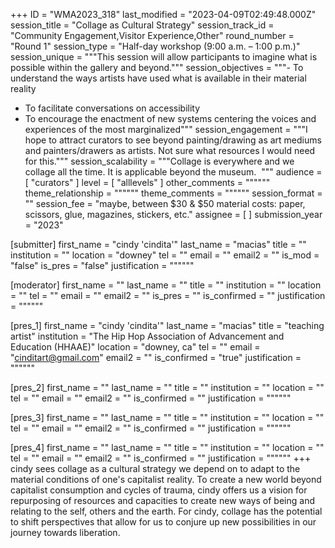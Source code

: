 +++
ID = "WMA2023_318"
last_modified = "2023-04-09T02:49:48.000Z"
session_title = "Collage as Cultural Strategy"
session_track_id = "Community Engagement,Visitor Experience,Other"
round_number = "Round 1"
session_type = "Half-day workshop (9:00 a.m. – 1:00 p.m.)"
session_unique = """This session will allow participants to imagine what is possible within the gallery and beyond."""
session_objectives = """- To understand the ways artists have used what is available in their material reality
- To facilitate conversations on accessibility
- To encourage the enactment of new systems centering the voices and experiences of the most marginalized"""
session_engagement = """I hope to attract curators to see beyond painting/drawing as art mediums and painters/drawers as artists. Not sure what resources I would need for this."""
session_scalability = """Collage is everywhere and we collage all the time. It is applicable beyond the museum. 
"""
audience = [ "curators" ]
level = [ "alllevels" ]
other_comments = """"""
theme_relationship = """"""
theme_comments = """"""
session_format = ""
session_fee = "maybe, between $30 & $50 material costs: paper, scissors, glue, magazines, stickers, etc."
assignee = [  ]
submission_year = "2023"

[submitter]
first_name = "cindy 'cindita'"
last_name = "macias"
title = ""
institution = ""
location = "downey"
tel = ""
email = ""
email2 = ""
is_mod = "false"
is_pres = "false"
justification = """"""

[moderator]
first_name = ""
last_name = ""
title = ""
institution = ""
location = ""
tel = ""
email = ""
email2 = ""
is_pres = ""
is_confirmed = ""
justification = """"""

[pres_1]
first_name = "cindy 'cindita'"
last_name = "macias"
title = "teaching artist"
institution = "The Hip Hop Association of Advancement and Education (HHAAE)"
location = "downey, ca"
tel = ""
email = "cinditart@gmail.com"
email2 = ""
is_confirmed = "true"
justification = """"""

[pres_2]
first_name = ""
last_name = ""
title = ""
institution = ""
location = ""
tel = ""
email = ""
email2 = ""
is_confirmed = ""
justification = """"""

[pres_3]
first_name = ""
last_name = ""
title = ""
institution = ""
location = ""
tel = ""
email = ""
email2 = ""
is_confirmed = ""
justification = """"""

[pres_4]
first_name = ""
last_name = ""
title = ""
institution = ""
location = ""
tel = ""
email = ""
email2 = ""
is_confirmed = ""
justification = """"""
+++
cindy sees collage as a cultural strategy we depend on to adapt to the material conditions of one's capitalist reality. To create a new world beyond capitalist consumption and cycles of trauma, cindy offers us a vision for repurposing of resources and capacities to create new ways of being and relating to the self, others and the earth. For cindy, collage has the potential to shift perspectives that allow for us to conjure up new possibilities in our journey towards liberation. 
